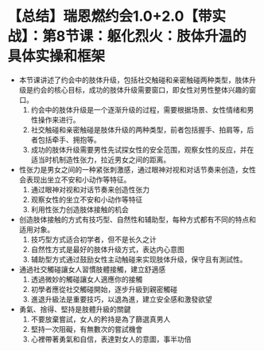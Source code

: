 # 【总结】瑞恩燃约会1.0+2.0【带实战】：第8节课：躯化烈火：肢体升温的具体实操和框架

-   本节课讲述了约会中的肢体升级，包括社交触碰和亲密触碰两种类型，肢体升级是约会的核心目标，成功的肢体升级需要窗口，即女性对男性整体兴趣的窗口。
    1.  约会中的肢体升级是一个逐渐升级的过程，需要根据场景、女性情绪和男性操作来进行。
    2.  社交触碰和亲密触碰是肢体升级的两种类型，前者包括握手、拍肩等，后者包括牵手、拥抱等。
    3.  成功的肢体升级需要男性先试探女性的安全范围，观察女性的反应，并在适当时机制造性张力，拉近男女之间的距离。
-   性张力是男女之间的一种紧张刺激感，通过眼神对视和对话节奏来创造，女性会表现出坐立不安和小动作等特征。
    1.  通过眼神对视和对话节奏来创造性张力
    2.  观察女性的坐立不安和小动作等特征
    3.  利用性张力创造肢体接触的机会
-   创造肢体接触的方式有技巧型、自然性和辅助型，每种方式都有不同的特点和适用对象。
    1.  技巧型方式适合初学者，但不是长久之计
    2.  自然性方式是最好的肢体升级方式，表达内心意图
    3.  辅助型方式通过鼓励女性主动触碰来实现肢体升级，保守且有測試性。
-   通過社交觸碰讓女人習慣肢體接觸，建立舒適感
    1.  透過微妙的觸碰讓女人適應你的接觸
    2.  初學者應從社交觸碰開始，逐步升級到親密觸碰
    3.  進退升級法是重要技巧，以退為進，建立安全感和激發欲望
-   勇氣、捨得、堅持是肢體升級的關鍵
    1.  不要放棄嘗試，女人的矜持是為了篩選真男人
    2.  堅持一次阻礙，有無數次的嘗試機會
    3.  心裡帶著勇氣和自信，表達對女人的意圖，事半功倍